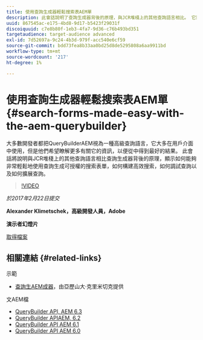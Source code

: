 ```yaml
---
title: 使用查詢生成器輕鬆搜索表AEM單
description: 此會話說明了查詢生成器背後的原理，與JCR堆棧上的其他查詢語言相比。 它顯示了如何使用它輕鬆構建可授權搜索表單、如何構建高效搜索、如何調試查詢以及如何擴展查詢。
uuid: 867545ac-e175-4bd8-9d17-b5423f29031f
discoiquuid: c7e8b80f-1eb3-4fa7-9d36-c76b493bd351
targetaudience: target-audience advanced
exl-id: 7d52697a-9c24-4b3d-979f-acc540e6cf59
source-git-commit: bdd73fea8b33aa0bd25d8de5295808a6aa9911bd
workflow-type: tm+mt
source-wordcount: '217'
ht-degree: 1%

---
```


# 使用查詢生成器輕鬆搜索表AEM單{#search-forms-made-easy-with-the-aem-querybuilder}

大多數開發者都把QueryBuilderAEM視為一種高級查詢語言，它大多在用戶介面中使用，但是他們希望瞭解更多有關它的資訊，以便從中得到最好的結果。 此會話將說明與JCR堆棧上的其他查詢語言相比查詢生成器背後的原理，顯示如何能夠非常輕鬆地使用查詢生成可授權的搜索表單，如何構建高效搜索，如何調試查詢以及如何擴展查詢。

>[!VIDEO](https://video.tv.adobe.com/v/19139/?quality=9)

*於2017年2月22日提交*

**Alexander Klimetschek，高級開發人員，Adobe**

**演示者幻燈片**

[取得檔案](assets/aem-gems-querybuilder-2017.pdf)

## 相關連結 {#related-links}

示範

* [查詢生AEM成器](https://www.youtube.com/watch?v=yR9mcp9_MtY&amp;list=PLHMjqSjX2bE7zaDKZ7KD-tuqVXooiKave)，由亞歷山大·克里米切克提供

文AEM檔

* [QueryBuilder API, AEM 6.3](https://docs.adobe.com/docs/en/aem/6-3/develop/search/querybuilder-api.html)
* [QueryBuilder APIAEM, 6.2](https://docs.adobe.com/docs/ko/aem/6-2/develop/search/querybuilder-api.html)
* [QueryBuilder API AEM 6.1](https://docs.adobe.com/docs/ko/aem/6-1/develop/search/querybuilder-api.html)
* [QueryBuilder API AEM 6.0](https://docs.adobe.com/docs/ko/aem/6-0/develop/search/querybuilder-api.html)

<!--
[Get back to the Overview](https://helpx.adobe.com/experience-manager/kt/eseminars/gems/aem-index.html)
-->

